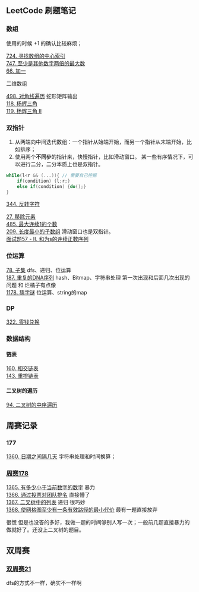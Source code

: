## LeetCode 刷题笔记

### 数组

使用的时候 +1 的确认比较麻烦；

[724. 寻找数组的中心索引](code/724.%20寻找数组的中心索引.md)  
[747. 至少是其他数字两倍的最大数](code/747.%20至少是其他数字两倍的最大数.md)  
[66. 加一](code/66.%20加一.md)

二维数组  

[498. 对角线遍历](code/498.%20对角线遍历.md) 蛇形矩阵输出  
[118. 杨辉三角](code/118.%20杨辉三角.md)   
[119. 杨辉三角 II](code/119.%20杨辉三角%20II.md)

### 双指针 

1. 从两端向中间迭代数组：一个指针从始端开始，而另一个指针从末端开始，比如排序；   
2. 使用两个**不同步**的指针来，快慢指针，比如滑动窗口。
某一些有序情况下，可以进行二分，二分本质上也是双指针。

```cpp
while(l<r && (...)){ // 需要自己挖掘
    if(condition) {l;r;}
    else if(condition) {do();}
}
```

[344. 反转字符](code/344.%20反转字符.md)   
    
[27. 移除元素](code/27.%20移除元素.md)  
[485. 最大连续1的个数](code/485.%20最大连续1的个数.md)   
[209. 长度最小的子数组](code/209.%20长度最小的子数组.md) 滑动窗口也是双指针。  
[面试题57 - II. 和为s的连续正数序列](code/面试题57%20-%20II.%20和为s的连续正数序列.md)

###  位运算

[78. 子集](code/78.%20子集.md) dfs、递归、位运算   
[187. 重复的DNA序列](code/187.%20重复的DNA序列.md) hash、Bitmap、字符串处理 第一次出现和后面几次出现的问题 和 烂橘子有点像  
[1178. 猜字谜](code/1178.%20猜字谜.md) 位运算、string的map

### DP

[322. 零钱兑换](code/322.%20零钱兑换.md)

### 数据结构

#### 链表

[160. 相交链表](code/160.%20相交链表.md)  
[143. 重排链表](code/143.%20重排链表.md)

#### 二叉树的遍历

[94. 二叉树的中序遍历](code/94.%20二叉树的中序遍历.md) 

## 周赛记录

### 177 

[1360. 日期之间隔几天](code/1360.%20日期之间隔几天.md) 字符串处理和时间换算；

### [周赛178](https://leetcode-cn.com/contest/weekly-contest-178/ranking/)

[1365. 有多少小于当前数字的数字](code/1365.%20有多少小于当前数字的数字.md) 暴力    
[1366. 通过投票对团队排名](code/1366.%20通过投票对团队排名.md)  直接懵了   
[1367. 二叉树中的列表](code/1367.%20二叉树中的列表.md) 递归 很巧妙         
[1368. 使网格图至少有一条有效路径的最小代价](code/1368.%20使网格图至少有一条有效路径的最小代价.md)  最有一题直接放弃   

很慌 但是也没答的多好，我做一题的时间够别人写一次；一般前几题直接暴力的做就好了。还没上二叉树的题目。

## 双周赛

### [双周赛21](https://leetcode-cn.com/contest/biweekly-contest-21/ranking/)
[]() dfs的方式不一样，确实不一样啊